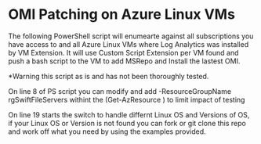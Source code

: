 # OMI Patching on Azure Linux VMs

The following PowerShell script will enumearte against all subscriptions you have access to and all Azure Linux VMs where Log Analytics was installed by VM Extension. 
It will use Custom Script Extension per VM found and push a bash script to the VM to add MSRepo and Install the lastest OMI. 

*Warning this script as is and has not been thoroughly tested.

On line 8 of PS script you can modify and add -ResourceGroupName rgSwiftFileServers withint the (Get-AzResource ) to limit impact of testing

On line 19 starts the switch to handle differnt Linux OS and Versions of OS, if your Linux OS or Version is not found you can fork or git clone this repo
and work off what you need by using the examples provided.
